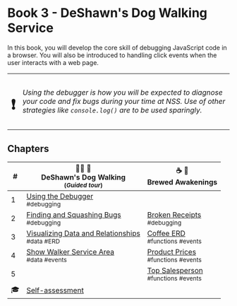 # Book 3 - DeShawn's Dog Walking Service

In this book, you will develop the core skill of debugging JavaScript code in a browser. You will also be introduced to handling click events when the user interacts with a web page.

| | |
|:---:|:---|
| <h1>&#x2757;</h1> |  _Using the debugger is how you will be expected to diagnose your code and fix bugs during your time at NSS. Use of other strategies like `console.log()` are to be used sparingly._ |

## Chapters

| # | 🐕‍🦺 🐩 <br/> DeShawn's Dog Walking <br/><sub>(_Guided tour_)</sub> | ☕️ 🧁 <br/> Brewed Awakenings |
|--|--|--|
| 1 | [Using the Debugger](./chapters/DEBUGGING_INTRO.md) <br/> <sub style="font-size:0.85rem;">#debugging</sub> |  |
| 2 | [Finding and Squashing Bugs](./chapters/DD_DEBUGGING.md) <br/> <sub style="font-size:0.85rem;">#debugging</sub> | [Broken Receipts](./chapters/BA_DEBUGGING.md) <br/> <sub style="font-size:0.85rem;">#debugging</sub> |
| 3 | [Visualizing Data and Relationships](./chapters/DD_ERD.md) <br/> <sub style="font-size:0.85rem;">#data #ERD</sub> | [Coffee ERD](./chapters/BA_ERD.md) <br/> <sub style="font-size:0.85rem;">#functions #events</sub> |
| 4 | [Show Walker Service Area](./chapters/DD_EVENT_LISTENER.md) <br/> <sub style="font-size:0.85rem;">#data #events</sub> | [Product Prices](./chapters/BA_PRODUCT_CLICK.md) <br/> <sub style="font-size:0.85rem;">#functions #events</sub> |
| 5 |  | [Top Salesperson](./chapters/BA_EMPLOYEE_CLICK.md) <br/> <sub style="font-size:0.85rem;">#functions #events</sub> |
| 🎓 | [Self-assessment](./chapters/BOOK_3_ASSESSMENT.md) | |